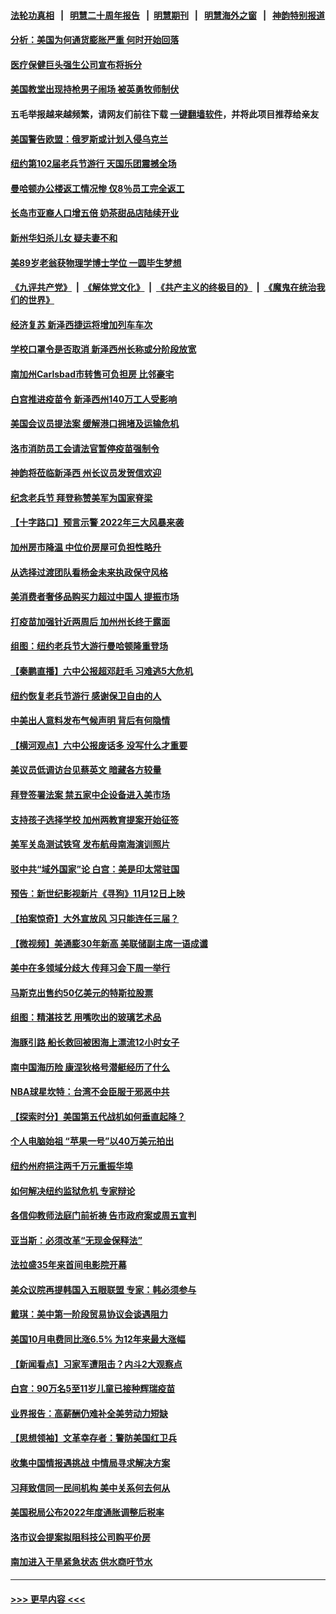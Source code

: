 #### [法轮功真相](https://github.com/gfw-breaker/truth/blob/master/README.md?t=0) &nbsp;&nbsp;|&nbsp;&nbsp; [明慧二十周年报告](https://github.com/gfw-breaker/mh-reports/blob/master/README.md?t=0) &nbsp;&nbsp;|&nbsp;&nbsp;[明慧期刊](https://github.com/gfw-breaker/mh-qikan) &nbsp;&nbsp;|&nbsp;&nbsp; [明慧海外之窗](https://github.com/gfw-breaker/mh-news/blob/master/README.md?t=0) &nbsp;&nbsp;|&nbsp;&nbsp; [神韵特别报道](https://github.com/gfw-breaker/mh-news/blob/master/shenyun.md?t=0)
#### [分析：美国为何通货膨胀严重 何时开始回落](../pages/nsc412/n13370596.md?t=11130001) 
#### [医疗保健巨头强生公司宣布将拆分](../pages/nsc412/n13371989.md?t=11130001) 
#### [美国教堂出现持枪男子闹场 被英勇牧师制伏](../pages/nsc412/n13371598.md?t=11130001) 
#### 五毛举报越来越频繁，请网友们前往下载 [一键翻墙软件](https://github.com/gfw-breaker/ssr-accounts)，并将此项目推荐给亲友
#### [美国警告欧盟：俄罗斯或计划入侵乌克兰](../pages/nsc412/n13371303.md?t=11130001) 
#### [纽约第102届老兵节游行  天国乐团震撼全场](../pages/nsc412/n13371205.md?t=11130001) 
#### [曼哈顿办公楼返工情况惨 仅8％员工完全返工](../pages/nsc412/n13371234.md?t=11130001) 
#### [长岛市亚裔人口增五倍 奶茶甜品店陆续开业](../pages/nsc412/n13371158.md?t=11130001) 
#### [新州华妇杀儿女 疑夫妻不和](../pages/nsc412/n13371118.md?t=11130001) 
#### [美89岁老翁获物理学博士学位 一圆毕生梦想](../pages/nsc412/n13371138.md?t=11130001) 
#### [《九评共产党》](https://github.com/begood0513/9ping.md/blob/master/README.md) &nbsp;|&nbsp; [《解体党文化》](../../../../jtdwh.md/blob/master/README.md)  &nbsp;|&nbsp; [《共产主义的终极目的》](../../../../gczydzjmd.md/blob/master/README.md) &nbsp;|&nbsp; [《魔鬼在统治我们的世界》](../../../../mgztzwmdsj.md/blob/master/README.md) 
#### [经济复苏 新泽西捷运将增加列车车次](../pages/nsc412/n13371136.md?t=11130001) 
#### [学校口罩令是否取消 新泽西州长称或分阶段放宽](../pages/nsc412/n13371099.md?t=11130001) 
#### [南加州Carlsbad市转售可负担房 比邻豪宅](../pages/nsc412/n13371071.md?t=11130001) 
#### [白宫推进疫苗令 新泽西州140万工人受影响](../pages/nsc412/n13371072.md?t=11130001) 
#### [美国会议员提法案 缓解港口拥堵及运输危机](../pages/nsc412/n13371032.md?t=11130001) 
#### [洛市消防员工会请法官暂停疫苗强制令](../pages/nsc412/n13371017.md?t=11130001) 
#### [神韵将莅临新泽西 州长议员发贺信欢迎](../pages/nsc412/n13370455.md?t=11130001) 
#### [纪念老兵节 拜登称赞美军为国家脊梁](../pages/nsc412/n13370486.md?t=11130001) 
#### [【十字路口】预言示警 2022年三大风暴来袭](../pages/nsc412/n13370068.md?t=11130001) 
#### [加州房市降温 中位价房屋可负担性略升](../pages/nsc412/n13370919.md?t=11130001) 
#### [从选择过渡团队看杨金未来执政保守风格](../pages/nsc412/n13370607.md?t=11130001) 
#### [美消费者奢侈品购买力超过中国人 提振市场](../pages/nsc412/n13370499.md?t=11130001) 
#### [打疫苗加强针近两周后 加州州长终于露面](../pages/nsc412/n13370798.md?t=11130001) 
#### [组图：纽约老兵节大游行曼哈顿隆重登场](../pages/nsc412/n13370832.md?t=11130001) 
#### [【秦鹏直播】六中公报超邓赶毛 习难逃5大危机](../pages/nsc412/n13370641.md?t=11130001) 
#### [纽约恢复老兵节游行 感谢保卫自由的人](../pages/nsc412/n13370683.md?t=11130001) 
#### [中美出人意料发布气候声明 背后有何隐情](../pages/nsc412/n13370339.md?t=11130001) 
#### [【横河观点】六中公报废话多 没写什么才重要](../pages/nsc412/n13370642.md?t=11130001) 
#### [美议员低调访台见蔡英文 暗藏各方较量](../pages/nsc412/n13370119.md?t=11130001) 
#### [拜登签署法案 禁五家中企设备进入美市场](../pages/nsc412/n13370379.md?t=11130001) 
#### [支持孩子选择学校 加州两教育提案开始征签](../pages/nsc412/n13370370.md?t=11130001) 
#### [美军关岛测试铁穹 发布航母南海演训照片](../pages/nsc412/n13370417.md?t=11130001) 
#### [驳中共“域外国家”论 白宫：美是印太常驻国](../pages/nsc412/n13370330.md?t=11130001) 
#### [预告：新世纪影视新片《寻狗》11月12日上映](../pages/nsc412/n13370229.md?t=11130001) 
#### [【拍案惊奇】大外宣放风 习只能连任三届？](../pages/nsc412/n13369997.md?t=11130001) 
#### [【微视频】美通膨30年新高 美联储副主席一语成谶](../pages/nsc412/n13369768.md?t=11130001) 
#### [美中在多领域分歧大 传拜习会下周一举行](../pages/nsc412/n13370089.md?t=11130001) 
#### [马斯克出售约50亿美元的特斯拉股票](../pages/nsc412/n13368185.md?t=11130001) 
#### [组图：精湛技艺 用嘴吹出的玻璃艺术品](../pages/nsc412/n13369058.md?t=11130001) 
#### [海豚引路 船长救回被困海上漂流12小时女子](../pages/nsc412/n13368332.md?t=11130001) 
#### [南中国海历险 康涅狄格号潜艇经历了什么](../pages/nsc412/n13369107.md?t=11130001) 
#### [NBA球星坎特：台湾不会臣服于邪恶中共](../pages/nsc412/n13369401.md?t=11130001) 
#### [【探索时分】美国第五代战机如何垂直起降？](../pages/nsc412/n13368171.md?t=11130001) 
#### [个人电脑始祖 “苹果一号”以40万美元拍出](../pages/nsc412/n13368766.md?t=11130001) 
#### [纽约州府挹注两千万元重振华埠](../pages/nsc412/n13368947.md?t=11130001) 
#### [如何解决纽约监狱危机 专家辩论](../pages/nsc412/n13368911.md?t=11130001) 
#### [各信仰教师法庭门前祈祷 告市政府案或周五宣判](../pages/nsc412/n13368844.md?t=11130001) 
#### [亚当斯：必须改革“无现金保释法”](../pages/nsc412/n13368917.md?t=11130001) 
#### [法拉盛35年来首间电影院开幕](../pages/nsc412/n13368925.md?t=11130001) 
#### [美众议院再提韩国入五眼联盟 专家：韩必须参与](../pages/nsc412/n13368509.md?t=11130001) 
#### [戴琪：美中第一阶段贸易协议会谈遇阻力](../pages/nsc412/n13368806.md?t=11130001) 
#### [美国10月电费同比涨6.5% 为12年来最大涨幅](../pages/nsc412/n13368213.md?t=11130001) 
#### [【新闻看点】习家军遭阻击？内斗2大观察点](../pages/nsc412/n13367737.md?t=11130001) 
#### [白宫：90万名5至11岁儿童已接种辉瑞疫苗](../pages/nsc412/n13368554.md?t=11130001) 
#### [业界报告：高薪酬仍难补全美劳动力短缺](../pages/nsc412/n13368574.md?t=11130001) 
#### [【思想领袖】文革幸存者：警防美国红卫兵](../pages/nsc412/n13339289.md?t=11130001) 
#### [收集中国情报遇挑战 中情局寻求解决方案](../pages/nsc412/n13368212.md?t=11130001) 
#### [习拜致信同一民间机构 美中关系何去何从](../pages/nsc412/n13368086.md?t=11130001) 
#### [美国税局公布2022年度通胀调整后税率](../pages/nsc412/n13368116.md?t=11130001) 
#### [洛市议会提案拟阻科技公司购平价房](../pages/nsc412/n13368389.md?t=11130001) 
#### [南加进入干旱紧急状态 供水商吁节水](../pages/nsc412/n13368350.md?t=11130001) 

----
#### [ >>> 更早内容 <<< ](../indexes/nsc412-earlier.md)

